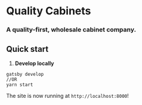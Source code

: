 # Quality Cabinets 
### A quality-first, wholesale cabinet company. 

## Quick start

1.  **Develop locally**

```shell
gatsby develop 
//OR
yarn start
```
The site is now running at `http://localhost:8000`!


    



